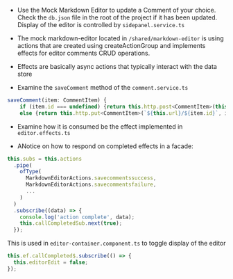 - Use the Mock Markdown Editor to update a Comment of your choice. Check the `db.json` file in the root of the project if it has been updated. Display of the editor is controlled by `sidepanel.service.ts`

- The mock markdown-editor located in `/shared/markdown-editor` is using actions that are created using createActionGroup and implements effects for editor comments CRUD operations.

- Effects are basically async actions that typically interact with the data store

- Examine the `saveComment` method of the `comment.service.ts`

```javascript
saveComment(item: CommentItem) {
    if (item.id === undefined) {return this.http.post<CommentItem>(this.url, item);} 
    else {return this.http.put<CommentItem>(`${this.url}/${item.id}`, item);}
```

- Examine how it is consumed be the effect implemented in `editor.effects.ts`

- ANotice on how to respond on completed effects in a facade:

```javascript
this.subs = this.actions
  .pipe(
    ofType(
      MarkdownEditorActions.savecommentssuccess,
      MarkdownEditorActions.savecommentsfailure,
      ...
    )
  )
  .subscribe((data) => {
    console.log('action complete', data);
    this.callCompletedSub.next(true);
  });
```

This is used in `editor-container.component.ts` to toggle display of the editor

```javascript
this.ef.callCompleted$.subscribe(() => {
  this.editorEdit = false;
});
```
